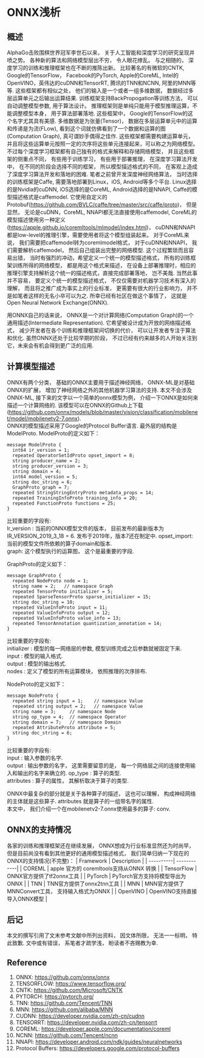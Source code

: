 # ONNX浅析

## 概述
AlphaGo击败围棋世界冠军李世石以来， 关于人工智能和深度学习的研究呈现井喷之势。 各种新的算法和网络模型层出不穷， 令人眼花缭乱。  与之相随的， 深度学习的训练和推理框架也在不断的推陈出新。 比较著名的有微软的CNTK, Google的TensorFlow， Facebook的PyTorch, Apple的CoreML, Intel的OpenVINO，英伟达的cuDNN和TensorRT, 腾讯的TNN和NCNN, 阿里的MNN等等.  这些框架都有相似之处， 他们的输入是一个或者一组多维数据， 数据经过多层运算单元之后输出运算结果.  训练框架支持BackPropogation等训练方法， 可以自动调整模型参数, 用于算法设计。 推理框架则是单纯只能用于模型推理运算，不能调整模型本身， 用于算法部署落地. 这些框架中， Google的TensorFlow的这个名字尤其具有美感.  多维数据是为张量(Tensor)， 数据在多层运算单元中的运算和传递是为流(FLow),  看到这个词就仿佛看到了一个数据和运算的图(Computation Graph), 真可谓妙手偶得之佳作.  这些框架都需要构建运算单元， 并且将这些运算单元按照一定的次序将这些单元连接起来，可以称之为网络模型。 不过每个深度学习框架都有自己独有的格式来解释和存储网络模型， 并且这些框架的侧重点不同， 有些用于训练学习， 有些用于部署推理， 在深度学习算法开发中， 在不同的阶段会选择不同的框架， 所以模型描述格式的不同， 在客观上造成了深度学习算法开发和落地的困难.  笔者之前曾开发深度神经网络算法， 当时选择的训练框架是Caffe,  需要落地部署到Linux，iOS, Android等多个平台.  Linux选择的是Nvidia的cuDNN, iOS选择的是CoreML, Android选择的是NNAPI,  Caffe的模型描述格式是caffemodel. 它使用自定义的Protobuf(https://github.com/BVLC/caffe/tree/master/src/caffe/proto)， 但是显然， 无论是cuDNN，CoreML, NNAPI都无法直接使用caffemodel,  CoreML的模型描述使用另一种定义(https://apple.github.io/coremltools/mlmodel/index.html)， cuDNN和NNAPI都是low-level的推理引擎，需要使用者将这个模型组装起来。 对于CoreML来说， 我们需要把caffemodel转为coremlmodel格式， 对于cuDNN和NNAPI， 我们需要解析caffemodel， 然后自己组装出完整的网络模型.  这个过程繁琐而且容易出错， 当时有强烈的冲动，希望定义一个统一的模型描述格式， 所有的训练框架训练所得的网络模型， 都是用这个格式来描述， 在设备上部署推理时，相应的推理引擎支持解析这个统一的描述格式，直接完成部署落地， 岂不美哉.  当然此事并不容易， 要定义个统一的模型描述格式， 不仅仅需要对机器学习技术有深入的理解， 而且将之推广成为事实上的行业标准， 更需要有很大的行业影响力， 并不是如笔者这样的无名小卒可以为之. 所幸已经有社区在做这个事情了， 这就是Open Neural Network Exchange(ONNX).  

用ONNX自己的话来说， ONNX是一个对计算网络(Computation Graph)的一个通用描述(Intermediate Representation). 它希望被设计成为开放的网络描述格式， 减少开发者在各个训练和推理框架间切换的代价， 可以让开发者专注于算法和优化.  虽然ONNX还处于比较早期的阶段， 不过已经有约来越多的人开始关注到它，未来会有机会得到更广泛的应用.  

## 计算模型描述
ONNX有两个分类， 基础的ONNX主要用于描述神经网络， ONNX-ML是对基础ONNX的扩展， 增加了神经网络之外的其他机器学习算法的支持.  本文不会涉及ONNX-ML, 接下来的文字以一个简单的onnx模型为例， 介绍一下ONNX是如何来描述一个计算网络的. 该模型可以在ONNX的Github上下载(https://github.com/onnx/models/blob/master/vision/classification/mobilenet/model/mobilenetv2-7.onnx).  
ONNX的模型描述采用了Google的Protocol Buffer语言.  最外层的结构是ModelProto.  ModelProto的定义如下：
```
message ModelProto {
  int64 ir_version = 1;
  repeated OperatorSetIdProto opset_import = 8;
  string producer_name = 2;
  string producer_version = 3;
  string domain = 4;
  int64 model_version = 5;
  string doc_string = 6;
  GraphProto graph = 7;
  repeated StringStringEntryProto metadata_props = 14;
  repeated TrainingInfoProto training_info = 20;
  repeated FunctionProto functions = 25;
}
```
比较重要的字段有:  
lr_version : 当前的ONNX模型文件的版本， 目前发布的最新版本为IR_VERSION_2019_3_18 = 6. 发布于2019年，版本7还在制定中.
opset_import:  当前的模型文件所依赖的算子domain和版本.  
graph:  这个模型执行的运算图， 这个是最重要的字段.   

GraphProto的定义如下：  
```
message GraphProto {
  repeated NodeProto node = 1;
  string name = 2;   // namespace Graph
  repeated TensorProto initializer = 5;
  repeated SparseTensorProto sparse_initializer = 15;
  string doc_string = 10;
  repeated ValueInfoProto input = 11;
  repeated ValueInfoProto output = 12;
  repeated ValueInfoProto value_info = 13;
  repeated TensorAnnotation quantization_annotation = 14;
}
```
比较重要的字段有:  
initializer :  模型的每一网络层的参数, 模型训练完成之后参数就被固定下来.  
input : 模型的输入格式.  
output : 模型的输出格式.  
nodes :  定义了模型的所有运算模块， 依照推理的次序排布.  

NodeProto的定义如下：
```
message NodeProto {
  repeated string input = 1;    // namespace Value
  repeated string output = 2;   // namespace Value
  string name = 3;     // namespace Node
  string op_type = 4;  // namespace Operator
  string domain = 7;   // namespace Domain
  repeated AttributeProto attribute = 5;
  string doc_string = 6;
}
```
比较重要的字段有:   
input : 输入参数的名字.  
output : 输出参数的名字， 这里需要留意的是， 每一个网络层之间的连接使用输入和输出的名字来确立的.
op_type : 算子的类型.  
attributes : 算子的属性， 其解析取决于算子的类型.  

ONNX中最复杂的部分就是关于各种算子的描述， 这也可以理解， 构成神经网络的主体就是这些算子.  attributes 就是算子的一组带名字的属性.  
本文中， 我们介绍一个在mobilenetv2-7.onnx使用最多的算子: conv.  



## ONNX的支持情况
各家的训练和推理框架还在继续发展， ONNX想成为行业标准显然还为时尚早， 但是目前尚没有看到其他更好的通用模型描述格式， 我们简单归纳一下现在的ONNX的支持情况(不完整)：
| Framework | Description |
| ----------| ------------|
| COREML    |  apple 官方的 coremltools支持从ONNX 转换        |
| TensorFlow |  ONNX官方提供了tf2onnx工具          |
| PyTorch |  PyTorch官方支持将模型导出为ONNX      |
| TNN |   TNN官方提供了onnx2tnn工具      |
| MNN | MNN官方提供了MNNConvert工具， 支持输入格式为ONNX   |
| OpenVINO | OpenVINO支持直接导入ONNX模型  |
## 后记
本文的撰写引用了文末参考文献中所列出资料， 因文体所限， 无法一一标明， 特此致歉.  文中或有错误， 系笔者才疏学浅， 盼读者不吝赐教为幸.

## Reference
1. ONNX: https://github.com/onnx/onnx
2. TENSORFLOW: https://www.tensorflow.org/
3. CNTK: https://github.com/Microsoft/CNTK
4. PYTORCH: https://pytorch.org/
5. TNN: https://github.com/Tencent/TNN
6. MNN: https://github.com/alibaba/MNN
7. CUDNN: https://developer.nvidia.com/zh-cn/cudnn
8. TENSORRT: https://developer.nvidia.com/zh-cn/tensorrt
9. COREML: https://developer.apple.com/documentation/coreml
10. NCNN: https://github.com/Tencent/ncnn
11. NNAPI: https://developer.android.com/ndk/guides/neuralnetworks
12. Protocol Buffers: https://developers.google.com/protocol-buffers

